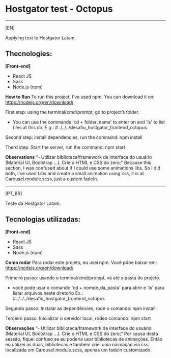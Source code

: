 # Hostgator test - Octopus

---
[EN]

Applying test to Hostgator Latam.

## Thecnologies:

**[Front-end]**
- React JS
- Sass
- Node.js (npm)

**How to Run**
To run this project, I've used npm.
You  can download it on: https://nodejs.org/en/download/

First step: using the terminal/cmd/prompt, go to project’s folder.
- You can use the commands 'cd + folder_name' to enter on and 'ls' to list files at this dir.
E.g.: #../../../desafio_hostgator_frontend_octopus

Second step: install dependencies, run the command: 
npm install

Therd step: Start the server, run the command:
npm start


**Observations**
“- Utilizar biblioteca/framework de interface do usuário (Material UI, Bootstrap ...). Crie o HTML e CSS do zero;”
Because this section, I was confused about if I could use some animations libs.
So I did both, I've used Libs and create a small animation using css, it is at Carousel.module.scss, just a custom fadeIn.

---
[PT_BR]

Teste da Hostgator Latam.

## Tecnologias utilizadas:

**[Front-end]**
- React JS
- Sass
- Node.js (npm)

**Como rodar**
Para rodar este projeto, eu  usei npm.
Você pdoe baixar em: https://nodejs.org/en/download/

Primeiro passo: usando o terminal/cmd/prompt, vá até a pasta do projeto.
- você pode usar o comando 'cd + nomde_da_pasta' para abrir e 'ls' para listar arquivos neste diretorio
Ex.: #../../../desafio_hostgator_frontend_octopus

Segundo passo: Instalar as dependêncies, rode o comando: 
npm install

Terceiro passo: Inicializar o servidor local, rodeo comando:
npm start

**Observações**
“- Utilizar biblioteca/framework de interface do usuário (Material UI, Bootstrap ...). Crie o HTML e CSS do zero;”
Por causa desta sessão, fiquei confuso se eu poderia usar bibliotecas de animações.
Então eu utilizei as duas, bibliotecas e também criei  uma naimação via css, localizada em Carousel.module.scss, apenas um fadeIn customizado.

